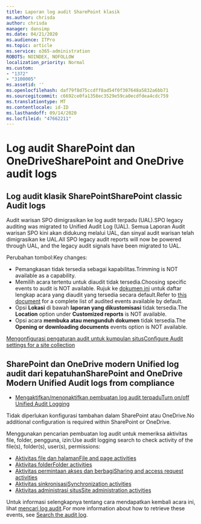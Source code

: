 ```yaml
---
title: Laporan log audit SharePoint klasik
ms.author: chrisda
author: chrisda
manager: dansimp
ms.date: 04/21/2020
ms.audience: ITPro
ms.topic: article
ms.service: o365-administration
ROBOTS: NOINDEX, NOFOLLOW
localization_priority: Normal
ms.custom:
- "1372"
- "3100005"
ms.assetid: ''
ms.openlocfilehash: daf79f8d75ccdff8ad54f0f307648a5832a6bb71
ms.sourcegitcommit: c6692ce0fa1358ec3529e59ca0ecdfdea4cdc759
ms.translationtype: MT
ms.contentlocale: id-ID
ms.lasthandoff: 09/14/2020
ms.locfileid: "47662211"
---
```

# <a name="sharepoint-and-onedrive-audit-logs"></a><span data-ttu-id="bd4fc-102">Log audit SharePoint dan OneDrive</span><span class="sxs-lookup"><span data-stu-id="bd4fc-102">SharePoint and OneDrive audit logs</span></span>

## <a name="sharepoint-classic-audit-logs"></a><span data-ttu-id="bd4fc-103">Log audit klasik SharePoint</span><span class="sxs-lookup"><span data-stu-id="bd4fc-103">SharePoint classic Audit logs</span></span>

<span data-ttu-id="bd4fc-104">Audit warisan SPO dimigrasikan ke log audit terpadu (UAL).</span><span class="sxs-lookup"><span data-stu-id="bd4fc-104">SPO legacy auditing was migrated to Unified Audit Log (UAL).</span></span> <span data-ttu-id="bd4fc-105">Semua Laporan Audit warisan SPO kini akan didukung melalui UAL, dan sinyal audit warisan telah dimigrasikan ke UAL.</span><span class="sxs-lookup"><span data-stu-id="bd4fc-105">All SPO legacy audit reports will now be powered through UAL, and the legacy audit signals have been migrated to UAL.</span></span>

<span data-ttu-id="bd4fc-106">Perubahan tombol:</span><span class="sxs-lookup"><span data-stu-id="bd4fc-106">Key changes:</span></span>

* <span data-ttu-id="bd4fc-107">Pemangkasan tidak tersedia sebagai kapabilitas.</span><span class="sxs-lookup"><span data-stu-id="bd4fc-107">Trimming is NOT available as a capability.</span></span>
* <span data-ttu-id="bd4fc-108">Memilih acara tertentu untuk diaudit tidak tersedia.</span><span class="sxs-lookup"><span data-stu-id="bd4fc-108">Choosing specific events to audit is NOT available.</span></span> <span data-ttu-id="bd4fc-109">Rujuk ke [dokumen ini](https://docs.microsoft.com/microsoft-365/compliance/search-the-audit-log-in-security-and-compliance) untuk daftar lengkap acara yang diaudit yang tersedia secara default.</span><span class="sxs-lookup"><span data-stu-id="bd4fc-109">Refer to [this document](https://docs.microsoft.com/microsoft-365/compliance/search-the-audit-log-in-security-and-compliance) for a complete list of audited events available by default.</span></span>
* <span data-ttu-id="bd4fc-110">Opsi **Lokasi** di bawah **laporan yang dikustomisasi** tidak tersedia.</span><span class="sxs-lookup"><span data-stu-id="bd4fc-110">The **Location** option under **Customized reports** is NOT available.</span></span>
* <span data-ttu-id="bd4fc-111">Opsi acara **membuka atau mengunduh dokumen** tidak tersedia.</span><span class="sxs-lookup"><span data-stu-id="bd4fc-111">The **Opening or downloading documents** events option is NOT available.</span></span>

[<span data-ttu-id="bd4fc-112">Mengonfigurasi pengaturan audit untuk kumpulan situs</span><span class="sxs-lookup"><span data-stu-id="bd4fc-112">Configure Audit settings for a site collection</span></span>](https://support.office.com/article/Configure-audit-settings-for-a-site-collection-A9920C97-38C0-44F2-8BCB-4CF1E2AE22D2)

## <a name="sharepoint-and-onedrive-modern-unified-audit-logs-from-compliance"></a><span data-ttu-id="bd4fc-113">SharePoint dan OneDrive modern Unified log audit dari kepatuhan</span><span class="sxs-lookup"><span data-stu-id="bd4fc-113">SharePoint and OneDrive Modern Unified Audit logs from compliance</span></span>

* [<span data-ttu-id="bd4fc-114">Mengaktifkan/menonaktifkan pembuatan log audit terpadu</span><span class="sxs-lookup"><span data-stu-id="bd4fc-114">Turn on/off Unified Audit Logging</span></span>](https://docs.microsoft.com/microsoft-365/compliance/turn-audit-log-search-on-or-off) 

<span data-ttu-id="bd4fc-115">Tidak diperlukan konfigurasi tambahan dalam SharePoint atau OneDrive.</span><span class="sxs-lookup"><span data-stu-id="bd4fc-115">No additional configuration is required within SharePoint or OneDrive.</span></span>

<span data-ttu-id="bd4fc-116">Menggunakan pencarian pembuatan log audit untuk memeriksa aktivitas file, folder, pengguna, izin:</span><span class="sxs-lookup"><span data-stu-id="bd4fc-116">Use audit logging search to check activity of the file(s), folder(s), user(s), permissions:</span></span>

* [<span data-ttu-id="bd4fc-117">Aktivitas file dan halaman</span><span class="sxs-lookup"><span data-stu-id="bd4fc-117">File and page activities</span></span>](https://docs.microsoft.com/microsoft-365/compliance/search-the-audit-log-in-security-and-compliance)
* [<span data-ttu-id="bd4fc-118">Aktivitas folder</span><span class="sxs-lookup"><span data-stu-id="bd4fc-118">Folder activities</span></span>](https://docs.microsoft.com/microsoft-365/compliance/search-the-audit-log-in-security-and-compliance#folder-activities)
* [<span data-ttu-id="bd4fc-119">Aktivitas permintaan akses dan berbagi</span><span class="sxs-lookup"><span data-stu-id="bd4fc-119">Sharing and access request activities</span></span>](https://docs.microsoft.com/microsoft-365/compliance/search-the-audit-log-in-security-and-compliance#sharing-and-access-request-activities)
* [<span data-ttu-id="bd4fc-120">Aktivitas sinkronisasi</span><span class="sxs-lookup"><span data-stu-id="bd4fc-120">Synchronization activities</span></span>](https://docs.microsoft.com/microsoft-365/compliance/search-the-audit-log-in-security-and-compliance#synchronization-activities)
* [<span data-ttu-id="bd4fc-121">Aktivitas administrasi situs</span><span class="sxs-lookup"><span data-stu-id="bd4fc-121">Site administration activities</span></span>](https://docs.microsoft.com/microsoft-365/compliance/search-the-audit-log-in-security-and-compliance#site-administration-activities)

<span data-ttu-id="bd4fc-122">Untuk informasi selengkapnya tentang cara mendapatkan kembali acara ini, lihat [mencari log audit](https://docs.microsoft.com/microsoft-365/compliance/search-the-audit-log-in-security-and-compliance#search-the-audit-log).</span><span class="sxs-lookup"><span data-stu-id="bd4fc-122">For more information about how to retrieve these events, see [Search the audit log](https://docs.microsoft.com/microsoft-365/compliance/search-the-audit-log-in-security-and-compliance#search-the-audit-log).</span></span>
